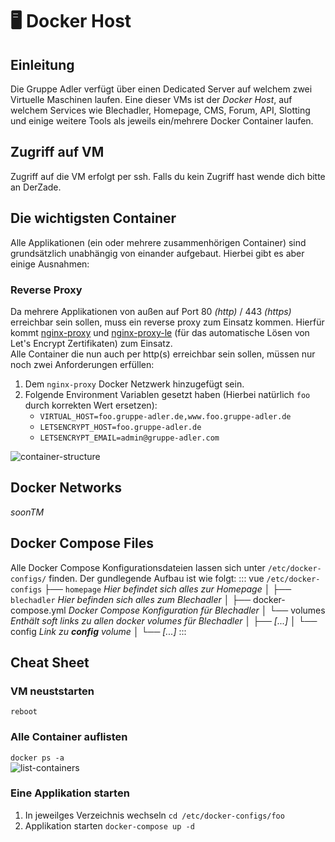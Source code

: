 # :desktop_computer: Docker Host

## Einleitung
Die Gruppe Adler verfügt über einen Dedicated Server auf welchem zwei Virtuelle Maschinen laufen. Eine dieser VMs ist der _Docker Host_, auf welchem Services wie Blechadler, Homepage, CMS, Forum, API, Slotting und einige weitere Tools als jeweils ein/mehrere Docker Container laufen.

## Zugriff auf VM
Zugriff auf die VM erfolgt per ssh. Falls du kein Zugriff hast wende dich bitte an DerZade.

## Die wichtigsten Container
Alle Applikationen (ein oder mehrere zusammenhörigen Container) sind grundsätzlich unabhängig von einander aufgebaut. Hierbei gibt es aber einige Ausnahmen:  

### Reverse Proxy
Da mehrere Applikationen von außen auf Port 80 _(http)_ / 443 _(https)_ erreichbar sein sollen, muss ein reverse proxy zum Einsatz kommen. Hierfür kommt [nginx-proxy](https://github.com/jwilder/nginx-proxy) und [nginx-proxy-le](https://github.com/JrCs/docker-letsencrypt-nginx-proxy-companion) (für das automatische Lösen von Let's Encrypt Zertifikaten) zum Einsatz.  
Alle Container die nun auch per http(s) erreichbar sein sollen, müssen nur noch zwei Anforderungen erfüllen: 
1. Dem `nginx-proxy` Docker Netzwerk hinzugefügt sein.
2. Folgende Environment Variablen gesetzt haben (Hierbei natürlich `foo` durch korrekten Wert ersetzen):
    - `VIRTUAL_HOST=foo.gruppe-adler.de,www.foo.gruppe-adler.de`
    - `LETSENCRYPT_HOST=foo.gruppe-adler.de`
    - `LETSENCRYPT_EMAIL=admin@gruppe-adler.com`

![container-structure](~@assets/docker-host/container-structure.svg)

## Docker Networks
_soonTM_


## Docker Compose Files
Alle Docker Compose Konfigurationsdateien lassen sich unter `/etc/docker-configs/` finden. Der gundlegende Aufbau ist wie folgt:
::: vue
`/etc/docker-configs`
├── `homepage` _Hier befindet sich alles zur Homepage_
│
├── `blechadler` _Hier befinden sich alles zum Blechadler_
│     ├── docker-compose.yml _Docker Compose Konfiguration für Blechadler_
│     └── volumes _Enthält soft links zu allen docker volumes für Blechadler_
│           ├── _[...]_
│           └── config _Link zu **config** volume_
│
└── _[...]_
:::


## Cheat Sheet
### VM neuststarten
```reboot```

### Alle Container auflisten
```docker ps -a```  
![list-containers](~@assets/docker-host/list-containers.png)

### Eine Applikation starten
1. In jeweilges Verzeichnis wechseln
```cd /etc/docker-configs/foo```
2. Applikation starten
```docker-compose up -d```